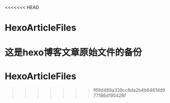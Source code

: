 <<<<<<< HEAD
# HexoArticleFiles
这是hexo博客文章原始文件的备份
=======
# HexoArticleFiles
>>>>>>> f69d489a339cc8da2b4b6461dd977186d195428f
